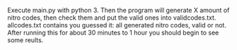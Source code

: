 Execute main.py with python 3.
Then the program will generate X amount of nitro codes, then check them and put the valid ones into validcodes.txt.
allcodes.txt contains you guessed it: all generated nitro codes, valid or not.
After running this for about 30 minutes to 1 hour you should begin to see some reults.

